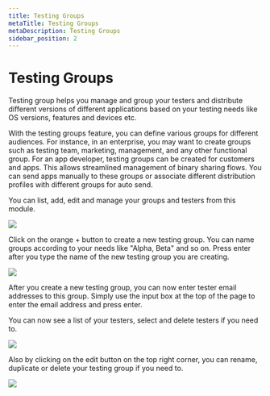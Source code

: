 ```yaml
---
title: Testing Groups
metaTitle: Testing Groups
metaDescription: Testing Groups
sidebar_position: 2
---
```


# Testing Groups

Testing group helps you manage and group your testers and distribute different versions of different applications based on your testing needs like OS versions, features and devices etc.

With the testing groups feature, you can define various groups for different audiences. For instance, in an enterprise, you may want to create groups such as testing team, marketing, management, and any other functional group. For an app developer, testing groups can be created for customers and apps. This allows streamlined management of binary sharing flows. You can send apps manually to these groups or associate different distribution profiles with different groups for auto send.&#x20;

You can list, add, edit and manage your groups and testers from this module.

![](https://cdn.appcircle.io/docs/assets/06-10-TestingGroups.jpg)

Click on the orange + button to create a new testing group. You can name groups according to your needs like "Alpha, Beta" and so on. Press enter after you type the name of the new testing group you are creating.

![](https://cdn.appcircle.io/docs/assets/06-11a-NewTestingGroup.jpg)

After you create a new testing group, you can now enter tester email addresses to this group. Simply use the input box at the top of the page to enter the email address and press enter.

You can now see a list of your testers, select and delete testers if you need to.

![](https://cdn.appcircle.io/docs/assets/06-11-EditTestingEmails.jpg)

Also by clicking on the edit button on the top right corner, you can rename, duplicate or delete your testing group if you need to.

![](https://cdn.appcircle.io/docs/assets/06-12-EditTestingGroup.jpg)
